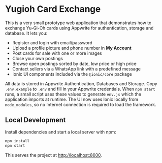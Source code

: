 # Yugioh Card Exchange

This is a very small prototype web application that demonstrates how to exchange Yu-Gi-Oh cards using Appwrite for authentication, storage and database. It lets you:

- Register and login with email/password
- Upload a profile picture and phone number in **My Account**
- Post cards for sale with one or more images
- Close your own postings
- Browse open postings sorted by date, low price or high price
- Contact sellers via a WhatsApp link with a predefined message
- Ionic UI components included via the `@ionic/core` package

All data is stored in Appwrite Authentication, Databases and Storage.
Copy `.env.example` to `.env` and fill in your Appwrite credentials.
When `npm start` runs, a small script uses these values to generate
`env.js` which the application imports at runtime.
The UI now uses Ionic locally from `node_modules`, so no Internet connection is required to load the framework.

## Local Development

Install dependencies and start a local server with npm:

```bash
npm install
npm start
```

This serves the project at [http://localhost:8000](http://localhost:8000).
